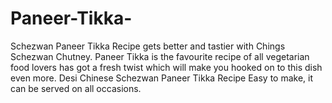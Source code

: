# Paneer-Tikka-
Schezwan Paneer Tikka Recipe gets better and tastier with Chings Schezwan Chutney. Paneer Tikka is the favourite recipe of all vegetarian food lovers has got a fresh twist which will make you hooked on to this dish even more. Desi Chinese Schezwan Paneer Tikka Recipe Easy to make, it can be served on all occasions.

